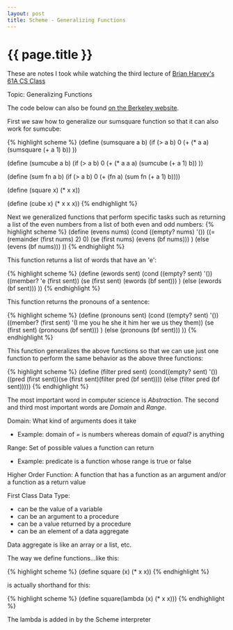 ```yaml
---
layout: post
title: Scheme - Generalizing Functions
---
```

{{ page.title }}
================

These are notes I took while watching the third lecture of [Brian Harvey's 61A CS Class](http://webcast.berkeley.edu/course_details_new.php?seriesid=2010-B-26275&semesterid=2010-B)

Topic: Generalizing Functions

The code below can also be found [on the Berkeley website](http://inst.eecs.berkeley.edu/~cs61a/sp11/lectures/1.3/).

First we saw how to generalize our sumsquare function so that it can also work for sumcube:

{% highlight scheme %}
(define (sumsquare a b)
  (if (> a b)
      0
      (+ (* a a) (sumsquare (+ a 1) b)) ))

(define (sumcube a b)
  (if (> a b)
      0
      (+ (* a a a) (sumcube (+ a 1) b)) ))

(define (sum fn a b)
  (if (> a b)
      0
      (+ (fn a) (sum fn (+ a 1) b))))

(define (square x)
  (* x x))

(define (cube x)
  (* x x x))
{% endhighlight %}

Next we generalized functions that perform specific tasks such as returning a list of the even numbers from a list of both even and odd numbers:
{% highlight scheme %}
(define (evens nums)
  (cond ((empty? nums) '())
        ((= (remainder (first nums) 2) 0)
         (se (first nums) (evens (bf nums))) )
        (else (evens (bf nums))) ))
{% endhighlight %}

This function returns a list of words that have an 'e':

{% highlight scheme %}
(define (ewords sent)
  (cond ((empty? sent) '())
        ((member? 'e (first sent))
         (se (first sent) (ewords (bf sent))) )
        (else (ewords (bf sent))) ))
{% endhighlight %}

This function returns the pronouns of a sentence:

{% highlight scheme %}
(define (pronouns sent)
  (cond ((empty? sent) '())
        ((member? (first sent) '(I me you he she it him her we us they them))
         (se (first sent) (pronouns (bf sent))) )
        (else (pronouns (bf sent))) ))
{% endhighlight %}

This function generalizes the above functions so that we can use just one function to perform the same behavior as the above three functions:

{% highlight scheme %}
(define (filter pred sent)
  (cond((empty? sent) '())
       ((pred (first sent))(se (first sent)(filter pred (bf sent))))
       (else (filter pred (bf sent)))))
{% endhighlight %}

The most important word in computer science is *Abstraction*.  The second and third most important words are *Domain* and *Range*.

Domain: What kind of arguments does it take	

 * Example: domain of *=* is numbers whereas domain of *equal?* is anything

Range: Set of possible values a function can return

 * Example: predicate is a function whose range is true or false
	
Higher Order Function: A function that has a function as an argument and/or a function as a return value

First Class Data Type:

 * can be the value of a variable
 * can be an argument to a procedure
 * can be a value returned by a procedure
 * can be an element of a data aggregate

Data aggregate is like an array or a list, etc.

The way we define functions...like this:

{% highlight scheme %}
(define square (x) (* x x))
{% endhighlight %}

is actually shorthand for this:

{% highlight scheme %}
(define square(lambda (x) (* x x)))
{% endhighlight %}

The lambda is added in by the Scheme interpreter